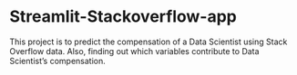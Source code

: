 # Streamlit-Stackoverflow-app
This project is to predict the compensation of a Data Scientist using Stack Overflow data.  Also, finding out which variables contribute to Data Scientist’s compensation.
